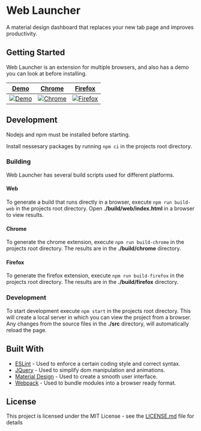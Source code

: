 # Web Launcher

A material design dashboard that replaces your new tab page and improves productivity.

## Getting Started

Web Launcher is an extension for multiple browsers, and also has a demo you can look at before installing.

| [Demo]() | [Chrome]() | [Firefox]() |
| :------------: | :------------: | :------------: |
| [![Demo](https://raw.githubusercontent.com/jwr12135/web-launcher/master/assets/icons/128.png "Demo")](http:// "Demo") | [![Chrome](https://raw.githubusercontent.com/jwr12135/web-launcher/master/assets/chrome.png "Chrome")](http:// "Chrome") | [![Firefox](https://raw.githubusercontent.com/jwr12135/web-launcher/master/assets/firefox.png "Firefox")](http:// "Firefox") |

## Development

Nodejs and npm must be installed before starting.

Install nessesary packages by running `npm ci` in the projects root directory.

### Building

Web Launcher has several build scripts used for different platforms.

#### Web

To generate a build that runs directly in a browser, execute `npm run build-web` in the projects root directory.
Open **./build/web/index.html** in a browser to view results.

#### Chrome

To generate the chrome extension, execute `npm run build-chrome` in the projects root directory.
The results are in the **./build/chrome** directory.

#### Firefox

To generate the firefox extension, execute `npm run build-firefox` in the projects root directory.
The results are in the **./build/firefox** directory.

### Development

To start development execute `npm start` in the projects root directory. This will create a local server in which you can view the project from a browser. Any changes from the source files in the **./src** directory, will automatically reload the page.

## Built With

* [ESLint](https://eslint.org/) - Used to enforce a certain coding style and correct syntax.
* [JQuery](https://jquery.com/) - Used to simplify dom manipulation and animations.
* [Material Design](https://material.io/) - Used to create a smooth user interface.
* [Webpack](https://webpack.js.org/) - Used to bundle modules into a browser ready format.

## License

This project is licensed under the MIT License - see the [LICENSE.md](LICENSE.md) file for details
